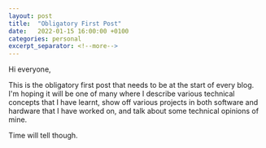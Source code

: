 ```yaml
---
layout: post
title:  "Obligatory First Post"
date:   2022-01-15 16:00:00 +0100
categories: personal
excerpt_separator: <!--more-->
---
```

Hi everyone,

This is the obligatory first post that needs to be at the start of every blog. 
I'm hoping it will be one of many where I describe various technical concepts that I have learnt, show off various projects in both software and hardware that I have worked on, and talk about some technical opinions of mine.

Time will tell though.

<!--more-->
